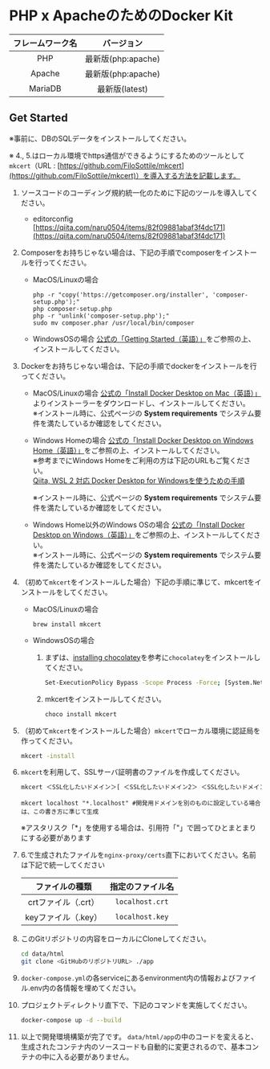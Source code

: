 # PHP x ApacheのためのDocker Kit

| フレームワーク名 | バージョン       |
| :---------: | :---------------: |
| PHP         | 最新版(php:apache) |
| Apache      | 最新版(php:apache) |
| MariaDB     | 最新版(latest)     |

## Get Started

※事前に、DBのSQLデータをインストールしてください。

※ 4., 5.はローカル環境でhttps通信ができるようにするためのツールとして`mkcert`（URL : [https://github.com/FiloSottile/mkcert](https://github.com/FiloSottile/mkcert)）を導入する方法を記載します。

1. ソースコードのコーディング規約統一化のために下記のツールを導入してください。
    - editorconfig [https://qiita.com/naru0504/items/82f09881abaf3f4dc171](https://qiita.com/naru0504/items/82f09881abaf3f4dc171)

2. Composerをお持ちじゃない場合は、下記の手順でcomposerをインストールを行ってください。  
    - MacOS/Linuxの場合

      ```sh:sh
      php -r "copy('https://getcomposer.org/installer', 'composer-setup.php');"
      php composer-setup.php
      php -r "unlink('composer-setup.php');"
      sudo mv composer.phar /usr/local/bin/composer
      ```

    - WindowsOSの場合
      [公式の「Getting Started（英語）」](https://getcomposer.org/doc/00-intro.md#installation-windows)をご参照の上、インストールしてください。

3. Dockerをお持ちじゃない場合は、下記の手順でdockerをインストールを行ってください。
    - MacOS/Linuxの場合
    [公式の「Install Docker Desktop on Mac（英語）」](https://docs.docker.com/docker-for-mac/install/)よりインストーラーをダウンロードし、インストールしてください。  
      ※インストール時に、公式ページの **System requirements** でシステム要件を満たしているか確認をしてください。

    - Windows Homeの場合
    [公式の「Install Docker Desktop on Windows Home（英語）」](https://docs.docker.com/docker-for-windows/install-windows-home/)をご参照の上、インストールしてください。  
      ※参考までにWindows Homeをご利用の方は下記のURLもご覧ください。  
        [Qiita, WSL 2 対応 Docker Desktop for Windowsを使うための手順](https://qiita.com/zembutsu/items/22a5cae1d13df0d04e7b)  

      ※インストール時に、公式ページの **System requirements** でシステム要件を満たしているか確認をしてください。

    - Windows Home以外のWindows OSの場合
    [公式の「Install Docker Desktop on Windows（英語）」](https://docs.docker.com/docker-for-windows/install/)をご参照の上、インストールしてください。  
      ※インストール時に、公式ページの **System requirements** でシステム要件を満たしているか確認をしてください。

4. （初めて`mkcert`をインストールした場合）下記の手順に準じて、mkcertをインストールをしてください。
    - MacOS/Linuxの場合

        ```sh:sh
        brew install mkcert
        ```

    - WindowsOSの場合
        1. まずは、[installing chocolatey](https://chocolatey.org/install#installing-chocolatey)を参考に`chocolatey`をインストールしてください。

            ```sh
            Set-ExecutionPolicy Bypass -Scope Process -Force; [System.Net.ServicePointManager]::SecurityProtocol = [System.Net.ServicePointManager]::SecurityProtocol -bor 3072; iex ((New-Object System.Net.WebClient).DownloadString('https://chocolatey.org/install.ps1'))
            ```

        2. mkcertをインストールしてください。

            ```sh
            choco install mkcert
            ```

5. （初めて`mkcert`をインストールした場合）`mkcert`でローカル環境に認証局を作ってください。

    ```sh
    mkcert -install
    ```

6. `mkcert`を利用して、SSLサーバ証明書のファイルを作成してください。

    ```sh
    mkcert ＜SSL化したいドメイン＞[ ＜SSL化したいドメイン2＞ ＜SSL化したいドメイン3＞]
    ```

    ```sh: 例）localhostで
    mkcert localhost "*.localhost" #開発用ドメインを別のものに設定している場合は、この書き方に準じて生成
    ```

    ※アスタリスク「*」を使用する場合は、引用符「"」で囲ってひとまとまりにする必要があります

7. 6.で生成されたファイルを`nginx-proxy/certs`直下においてください。名前は下記で統一してください

    | ファイルの種類           | 指定のファイル名   |
    | :--------------------: | :-------------: |
    | crtファイル（.crt）      | `localhost.crt` |
    | keyファイル（.key）      | `localhost.key` |

8. このGitリポジトリの内容をローカルにCloneしてください。

    ```sh
    cd data/html
    git clone <GitHubのリポジトリURL> ./app
    ```

9. `docker-compose.yml`の各serviceにあるenvironment内の情報およびファイル.env内の各情報を埋めてください。

10. プロジェクトディレクトリ直下で、下記のコマンドを実施してください。

    ```sh
    docker-compose up -d --build
    ```

11. 以上で開発環境構築が完了です。
    `data/html/app`の中のコードを変えると、生成されたコンテナ内のソースコードも自動的に変更されるので、基本コンテナの中に入る必要がありません。
